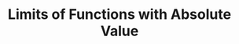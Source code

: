 ---
title: "Limits of Functions with Absolute Value"
prevcontenturl: ../DC-2.5-infinite-limits
nextcontenturl: ../DC-2.7-continuity
layout: content-construction
---